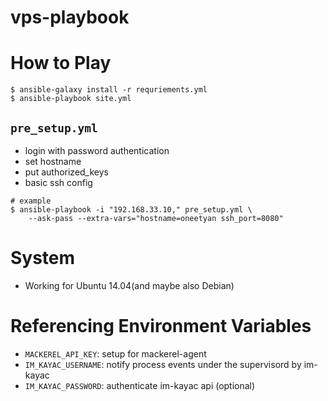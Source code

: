 vps-playbook
===

# How to Play
```shell
$ ansible-galaxy install -r requriements.yml
$ ansible-playbook site.yml
```

## `pre_setup.yml`
- login with password authentication
- set hostname
- put authorized_keys
- basic ssh config

```shell
# example
$ ansible-playbook -i "192.168.33.10," pre_setup.yml \
    --ask-pass --extra-vars="hostname=oneetyan ssh_port=8080"
```

# System
- Working for Ubuntu 14.04(and maybe also Debian)

# Referencing Environment Variables
- `MACKEREL_API_KEY`: setup for mackerel-agent
- `IM_KAYAC_USERNAME`: notify process events under the supervisord by im-kayac
- `IM_KAYAC_PASSWORD`: authenticate im-kayac api (optional)
